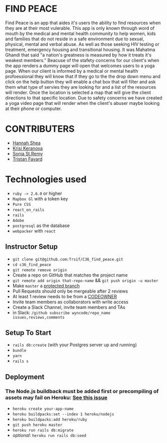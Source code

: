 # FIND PEACE

Find Peace is an app that aides it's users the ability to find resources when they are at their most vulerable. This app is only known through word of mouth by the medical and mental health community to help women, kids and families that do not reside in a safe environment due to sexual, physical, mental and verbal abuse. As well as those seeking HIV testing or  treatment, emergency housing and transitional housing. It was Mahatma Ghandi that said "a nation's greatness is measured by how it treats it's weakest members." Beacuse of the stafety concerns for our client's when the app renders a dummy page will open that welcomes users to a yoga page. When our client is informed by a medical or mental health profoessional they will know that if they go to the the drop down menu and click on the help button they will enable a chat box  that will filter and ask them what type of servies they are looking for and a list of the resources will render. Once the location is selected a map that will give the client directions to that specific location. Due to safety concerns we have created a yoga video page that will render when the client's abuser maybe looking at their phone or computer.

# CONTRIBUTERS

* [Hannah Shea](https://github.com/hbshea)
* [Krisi Keranova](https://github.com/krisike)
* [Sonia St.Remy](https://github.com/stremysonia)
* [Tristan Favard](https://github.com/Trsif/)

# Technologies used

* `ruby -> 2.6.0` or higher
* `Mapbox Gl` with a token key
* `Pure CSS`
* `react_on_rails`
* `rails`
* `Adobe`
* `postgresql` as the database
* `webpacker` with `react`

## Instructor Setup

* `git clone git@github.com:Trsif/C36_find_peace.git`
* `cd c36_find_peace`
* `git remote remove origin`
* Create a repo on GitHub that matches the project name
* `git remote add origin that-repo-name` && `git push origin -u master`
* Make `master` a [protected branch](https://help.github.com/articles/configuring-protected-branches/)
* Pull Requests should only be mergeable after 2 reviews
* At least 1 review needs to be from a [CODEOWNER](https://help.github.com/articles/about-codeowners/)
* Invite team members as collaborators with write access
* Create a Slack Channel, invite team members and TAs
* in Slack: `/github subscribe wyncode/repo_name issues,reviews,comments`

## Setup To Start

* `rails db:create` (with your Postgres server up and running)
* `bundle`
* `yarn`
* `rails s`


## Deployment

### The Node.js buildback must be added first or precompiling of assets may fail on Heroku: [See this issue](https://github.com/rails/webpacker/issues/1164#issuecomment-443474860)

* `heroku create your-app-name`
* `heroku buildpacks:set --index 1 heroku/nodejs`
* `heroku buildpacks:add heroku/ruby`
* `git push heroku master`
* `heroku run rails db:migrate`
* _optional_: `heroku run rails db:seed`


